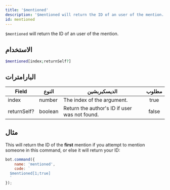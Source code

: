 ```yaml
---
title: '$mentioned'
description: '$mentioned will return the ID of an user of the mention.'
id: mentioned
---
```


`$mentioned` will return the ID of an user of the mention.

## الاستخدام

```php
$mentioned[index;returnSelf?]
```

## البارامترات

| Field       | النوع   | الديسكبربشين                                  | مطلوب |
| ----------- | ------- | --------------------------------------------- |:-----:|
| index       | number  | The index of the argument.                    | true  |
| returnSelf? | boolean | Return the author's ID if user was not found. | false |

## مثال

This will return the ID of the **first** mention if you attempt to mention someone in this command, or else it will return your ID:

```javascript
bot.command({
    name: 'mentioned',
    code: `
  $mentioned[1;true]
  `
});
```
